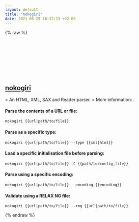 ```yaml
---
layout: default
title: "nokogiri"
date: 2021-06-25 18:12:13 +02:00
---
```

{% raw %}
<h2 id="nokogiri">
  <a href="/en/common/nokogiri.html">nokogiri</a> <a href="#nokogiri"><svg class="icon">
    <use href="/assets/images/unicode_sprite.svg#link" />
  </svg></a>
</h2>
> An HTML, XML, SAX and Reader parser.
> More information: <https://nokogiri.org>.

#### Parse the contents of a URL or file:
```shell
nokogiri {{url|path/to/file}}
```
#### Parse as a specific type:
```shell
nokogiri {{url|path/to/file}} --type {{xml|html}}
```
#### Load a specific initialisation file before parsing:
```shell
nokogiri {{url|path/to/file}} -C {{path/to/config_file}}
```
#### Parse using a specific encoding:
```shell
nokogiri {{url|path/to/file}} --encoding {{encoding}}
```
#### Validate using a RELAX NG file:
```shell
nokogiri {{url|path/to/file}} --rng {{url|path/to/file}}
```
{% endraw %}